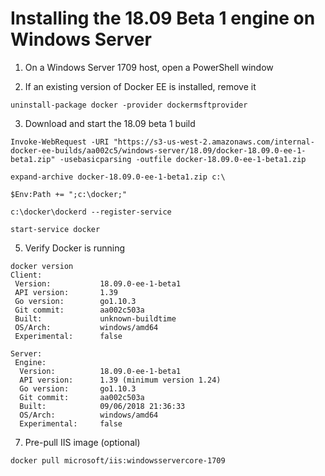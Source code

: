 # Installing the 18.09 Beta 1 engine on Windows Server

1. On a Windows Server 1709 host, open a PowerShell window

2. If an existing version of Docker EE is installed, remove it

`uninstall-package docker -provider dockermsftprovider`

3. Download and start the 18.09 beta 1 build

`Invoke-WebRequest -URI "https://s3-us-west-2.amazonaws.com/internal-docker-ee-builds/aa002c5/windows-server/18.09/docker-18.09.0-ee-1-beta1.zip" -usebasicparsing -outfile docker-18.09.0-ee-1-beta1.zip`

`expand-archive docker-18.09.0-ee-1-beta1.zip c:\`

`$Env:Path += ";c:\docker;"`

`c:\docker\dockerd --register-service`

`start-service docker`

5. Verify Docker is running

```
docker version
Client:
 Version:           18.09.0-ee-1-beta1
 API version:       1.39
 Go version:        go1.10.3
 Git commit:        aa002c503a
 Built:             unknown-buildtime
 OS/Arch:           windows/amd64
 Experimental:      false

Server:
 Engine:
  Version:          18.09.0-ee-1-beta1
  API version:      1.39 (minimum version 1.24)
  Go version:       go1.10.3
  Git commit:       aa002c503a
  Built:            09/06/2018 21:36:33
  OS/Arch:          windows/amd64
  Experimental:     false
  ```
  
7. Pre-pull IIS image (optional)

```
docker pull microsoft/iis:windowsservercore-1709
```
